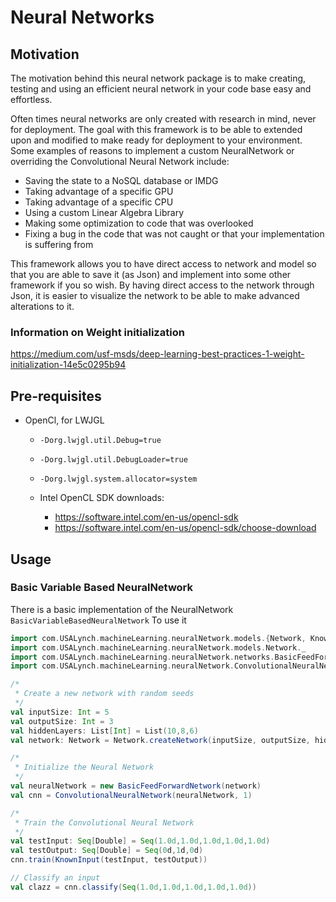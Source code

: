 # Neural Networks 

## Motivation 
The motivation behind this neural network package is to make creating, testing and using an efficient
neural network in your code base easy and effortless. 

Often times neural networks are only created with research in mind, never for deployment. 
The goal with this framework is to be able to extended upon and modified to make ready for deployment
to your environment. Some examples of reasons to implement a custom NeuralNetwork or overriding
the Convolutional Neural Network include:
 - Saving the state to a NoSQL database or IMDG 
 - Taking advantage of a specific GPU 
 - Taking advantage of a specific CPU 
 - Using a custom Linear Algebra Library
 - Making some optimization to code that was overlooked 
 - Fixing a bug in the code that was not caught or that your implementation is suffering from


This framework allows you to have direct access to network and model so that 
you are able to save it (as Json) and implement into some other framework if you so wish. 
By having direct access to the network through Json, it is easier to visualize the network to
be able to make advanced alterations to it. 


### Information on Weight initialization 
https://medium.com/usf-msds/deep-learning-best-practices-1-weight-initialization-14e5c0295b94

## Pre-requisites 
- OpenCl, for LWJGL 
    - `-Dorg.lwjgl.util.Debug=true`
    - `-Dorg.lwjgl.util.DebugLoader=true` 
    - `-Dorg.lwjgl.system.allocator=system` 
     
    - Intel OpenCL SDK downloads: 
        - https://software.intel.com/en-us/opencl-sdk
        - https://software.intel.com/en-us/opencl-sdk/choose-download
        
        
## Usage 

### Basic Variable Based NeuralNetwork 
There is a basic implementation of the NeuralNetwork `BasicVariableBasedNeuralNetwork`
To use it 

```scala
import com.USALynch.machineLearning.neuralNetwork.models.{Network, KnownInput}
import com.USALynch.machineLearning.neuralNetwork.models.Network._ 
import com.USALynch.machineLearning.neuralNetwork.networks.BasicFeedForwardNetwork
import com.USALynch.machineLearning.neuralNetwork.ConvolutionalNeuralNetwork

/*
 * Create a new network with random seeds 
 */
val inputSize: Int = 5
val outputSize: Int = 3
val hiddenLayers: List[Int] = List(10,8,6)
val network: Network = Network.createNetwork(inputSize, outputSize, hiddenLayers)

/*
 * Initialize the Neural Network 
 */
val neuralNetwork = new BasicFeedForwardNetwork(network)
val cnn = ConvolutionalNeuralNetwork(neuralNetwork, 1) 

/*
 * Train the Convolutional Neural Network 
 */
val testInput: Seq[Double] = Seq(1.0d,1.0d,1.0d,1.0d,1.0d)
val testOutput: Seq[Double] = Seq(0d,1d,0d)
cnn.train(KnownInput(testInput, testOutput))

// Classify an input  
val clazz = cnn.classify(Seq(1.0d,1.0d,1.0d,1.0d,1.0d))
```
